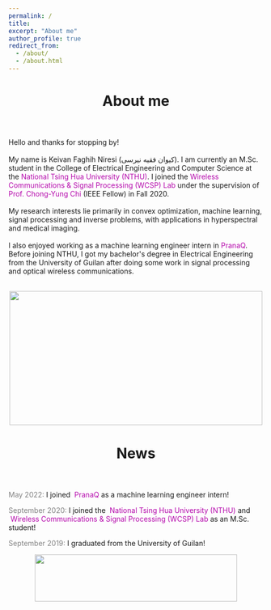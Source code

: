 ```yaml
---
permalink: /
title:
excerpt: "About me"
author_profile: true
redirect_from:
  - /about/
  - /about.html
---
```


<header class="post-header">
<h1 class="post-title">About me</h1>
</header>



<p> Hello and thanks for stopping by! <br> <br>
My name is Keivan Faghih Niresi (کیوان فقیه نیرسی). I am currently an M.Sc. student in the College of Electrical Engineering and Computer Science at the <a href="https://nthu-en.site.nthu.edu.tw/" target="\_blank" style="color: #B509AC; text-decoration:none">  National Tsing Hua University (NTHU)</a>. I joined the <a href="https://www.ee.nthu.edu.tw/cychi/index.php" target="\_blank" style="color: #B509AC; text-decoration:none">  Wireless Communications & Signal Processing (WCSP) Lab</a>  under the supervision of <a href="https://scholar.google.com.tw/citations?user=QzDAeT8AAAAJ&hl=en" target="\_blank" style="color: #B509AC; text-decoration:none">  Prof. Chong-Yung Chi</a> (IEEE Fellow) in Fall 2020. <br> <br>
My research interests lie primarily in convex optimization, machine learning, signal processing and inverse problems, with applications in hyperspectral and medical imaging. <br> <br>
I also enjoyed working as a machine learning engineer intern in <a href="https://pranaq.com/" target="\_blank" style="color: #B509AC; text-decoration:none">  PranaQ</a>. Before joining NTHU, I got my bachelor's degree in  Electrical Engineering from the University of Guilan after doing some work in signal processing and optical wireless communications. <br> <br>

<p align="center">
  <img width="500" height="265" src="https://user-images.githubusercontent.com/107177894/173805849-1227dc10-6c2d-4058-9930-1588c93c2c08.png">
</p>
  
  
<header class="post-header">
<h1 class="post-title">News</h1>
</header>

<p><span style="color: rgb(130, 130, 130);"><i class="fa fa-calendar" aria-hidden="true"></i> May 2022:&nbsp;</span>I joined <a href="https://pranaq.com/" style="color: #B509AC; text-decoration:none;" target="\_blank">&nbsp;PranaQ</a> as a machine learning engineer intern!
  
<span style="color: rgb(130, 130, 130);"><i class="fa fa-calendar" aria-hidden="true"></i> September 2020:&nbsp;</span>I joined the <a href="https://nthu-en.site.nthu.edu.tw/" style="color: #B509AC; text-decoration:none;" target="\_blank">&nbsp;National Tsing Hua University (NTHU)</a> and <a href="https://www.ee.nthu.edu.tw/cychi/index.php" style="color: #B509AC; text-decoration:none;" target="\_blank">&nbsp;Wireless Communications &amp; Signal Processing (WCSP) Lab</a> as an M.Sc. student!
  
<span style="color: rgb(130, 130, 130);"><i class="fa fa-calendar" aria-hidden="true"></i> September 2019:&nbsp;</span>I graduated from the University of Guilan!</p>

 
<p align="center">
  <img width="400" height="93" src="https://user-images.githubusercontent.com/107177894/173854088-79b62910-4180-4df9-b1b4-56420e6ff53e.png">
</p>
